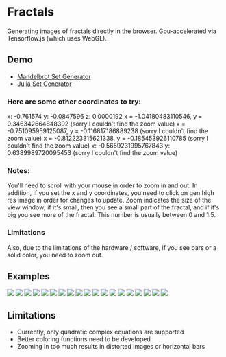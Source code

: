 # Fractals
Generating images of fractals directly in the browser. Gpu-accelerated via Tensorflow.js (which uses WebGL).
## Demo
 * [Mandelbrot Set Generator](https://gliu20.github.io/fractals/mandelbrot.html)
 * [Julia Set Generator](https://gliu20.github.io/fractals/julia.html)
 
### Here are some other coordinates to try:
x: -0.761574 y: -0.0847596 z: 0.0000192
x = -1.04180483110546, y = 0.346342664848392 (sorry I couldn't find the zoom value)
x = -0.751095959125087, y = -0.116817186889238 (sorry I couldn't find the zoom value)
x = -0.812223315621338, y = -0.185453926110785 (sorry I couldn't find the zoom value)
x: -0.5659231995767843 y: 0.6389989720095453 (sorry I couldn't find the zoom value)

### Notes:
You'll need to scroll with your mouse in order to zoom in and out. 
In addition, if you set the x and y coordinates, you need to click on gen high res image in order for changes to update.
Zoom indicates the size of the view window; if it's small, then you see a small part of the fractal, and if it's big you see more of the fractal. This number is usually between 0 and 1.5.

### Limitations
Also, due to the limitations of the hardware / software, if you see bars or a solid color, you need to zoom out. 

## Examples
![](https://gliu20.github.io/fractals/img/download.png)
![](https://gliu20.github.io/fractals/img/download%20(1).png)
![](https://gliu20.github.io/fractals/img/download%20(2).png)
![](https://gliu20.github.io/fractals/img/download%20(3).png)
![](https://gliu20.github.io/fractals/img/download%20(4).png)
![](https://gliu20.github.io/fractals/img/download%20(5).png)
![](https://gliu20.github.io/fractals/img/download%20(6).png)
![](https://gliu20.github.io/fractals/img/download%20(7).png)
![](https://gliu20.github.io/fractals/img/download%20(8).png)
![](https://gliu20.github.io/fractals/img/download%20(9).png)
![](https://gliu20.github.io/fractals/img/download%20(10).png)
![](https://gliu20.github.io/fractals/img/download%20(11).png)
![](https://gliu20.github.io/fractals/img/download%20(12).png)
![](https://gliu20.github.io/fractals/img/download%20(13).png)
![](https://gliu20.github.io/fractals/img/download%20(14).png)
![](https://gliu20.github.io/fractals/img/download%20(15).png)
![](https://gliu20.github.io/fractals/img/download%20(16).png)
![](https://gliu20.github.io/fractals/img/download%20(17).png)
![](https://gliu20.github.io/fractals/img/download%20(18).png)

## Limitations
 * Currently, only quadratic complex equations are supported
 * Better coloring functions need to be developed
 * Zooming in too much results in distorted images or horizontal bars
